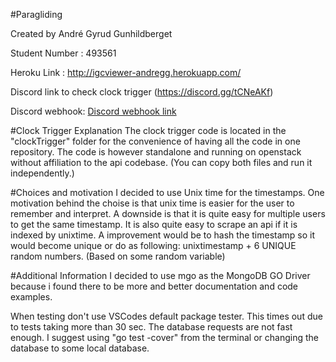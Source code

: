 #Paragliding

Created by André Gyrud Gunhildberget

Student Number : 493561

Heroku Link : http://igcviewer-andregg.herokuapp.com/

Discord link to check clock trigger (https://discord.gg/tCNeAKf)

Discord webhook: [Discord webhook link](https://discordapp.com/api/webhooks/506067534336753664/vrUY-fQ6A-dkRiIgR8SxV0-78HsC1ttVa2fQi0iD2ezyLuZo1lHoiD6tSsXa-_U2NpL9)

#Clock Trigger Explanation
The clock trigger code is located in the "clockTrigger" folder for the convenience of having all the code in one repository. The code is however standalone and running on openstack without affiliation to the api codebase. (You can copy both files and run it independently.)

#Choices and motivation
I decided to use Unix time for the timestamps. One motivation behind the choise is that unix time is easier for the user to remember and interpret. A downside is that it is quite easy for multiple users to get the same timestamp. It is also quite easy to scrape an api if it is indexed by unixtime. A improvement would be to hash the timestamp so it would become unique or do as following: unixtimestamp + 6 UNIQUE random numbers. (Based on some random variable)

#Additional Information
I decided to use mgo as the MongoDB GO Driver because i found there to be more and better documentation and code examples. 

When testing don't use VSCodes default package tester. This times out due to tests taking more than 30 sec. The database requests are not fast enough. I suggest using "go test -cover" from the terminal or changing the database to some local database.
